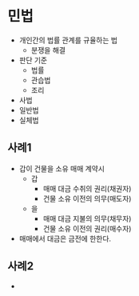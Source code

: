 # 민법
- 개인간의 법률 관계를 규율하는 법
  - 분쟁을 해결
- 판단 기준
  - 법률
  - 관습법
  - 조리
- 사법
- 일반법
- 실체법

## 사례1
- 갑이 건물을 소유 매매 계약시
  - 갑
    - 매매 대금 수취의 권리(채권자)
    - 건물 소유 이전의 의무(매도자)
  - 을
    - 매매 대금 지불의 의무(채무자)
    - 건물 소유 이전의 권리(매수자)
- 매매에서 대금은 금전에 한한다.

## 사례2
- 